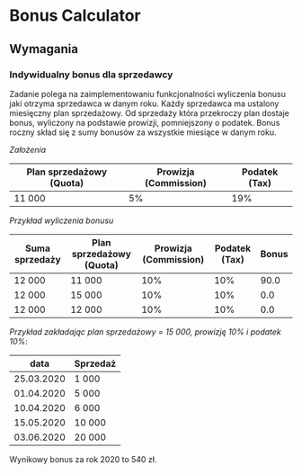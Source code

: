Bonus Calculator
================
 
## Wymagania
 
### Indywidualny bonus dla sprzedawcy
 
Zadanie polega na zaimplementowaniu funkcjonalności wyliczenia bonusu jaki otrzyma sprzedawca w danym roku.
Każdy sprzedawca ma ustalony miesięczny plan sprzedażowy. Od sprzedaży która przekroczy plan dostaje bonus, wyliczony na podstawie prowizji, pomniejszony o podatek. Bonus roczny skład się z sumy bonusów za wszystkie miesiące w danym roku.
 
*Założenia*
 
|Plan sprzedażowy (Quota)|   Prowizja (Commission)|   Podatek (Tax) | 
|-----|----------------------|-------------------------|
| 11 000 |    5%        |                        19%|

 
*Przykład wyliczenia bonusu*
 
|Suma sprzedaży  |Plan sprzedażowy (Quota)|    Prowizja (Commission) |       Podatek (Tax)  | Bonus|
|----------|-----|----------------------|-------------------------|---|
|12 000    | 11 000 |    10%        |                        10%|                90.0|
|12 000    | 15 000 |    10% |                        10%|                0.0|
|12 000    | 12 000|    10% |                    10%|                0.0|
 
*Przykład zakładając plan sprzedażowy = 15 000, prowizję 10% i podatek 10%*:
 
|data|Sprzedaż|    	 
|---|-----|
|25.03.2020| 1 000 |
|01.04.2020| 5 000 |
|10.04.2020| 6 000 |
|15.05.2020| 10 000 |
|03.06.2020| 20 000 |

Wynikowy bonus za rok 2020 to 540 zł.
  
 

